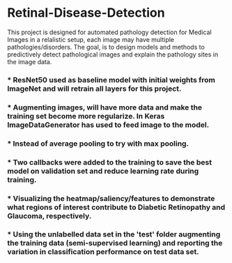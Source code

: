 # Retinal-Disease-Detection
This project is designed for automated pathology detection for Medical Images in a relalistic setup, each image may have multiple pathologies/disorders.
The goal, is to design models and methods to predictively detect pathological images and explain the pathology sites in the image data.

### * ResNet50 used as baseline model with initial weights from ImageNet and will retrain all layers for this project.
### * Augmenting images, will have more data and make the training set become more regularize. In Keras ImageDataGenerator has used to feed image to the model.
### * Instead of average pooling to try with max pooling.
### * Two callbacks were added to the training to save the best model on validation set and reduce learning rate during training.
### * Visualizing the heatmap/saliency/features to demonstrate what regions of interest contribute to Diabetic Retinopathy and Glaucoma, respectively.
### * Using the unlabelled data set in the 'test' folder augmenting the training data (semi-supervised learning) and reporting the variation in classification performance on test data set.



